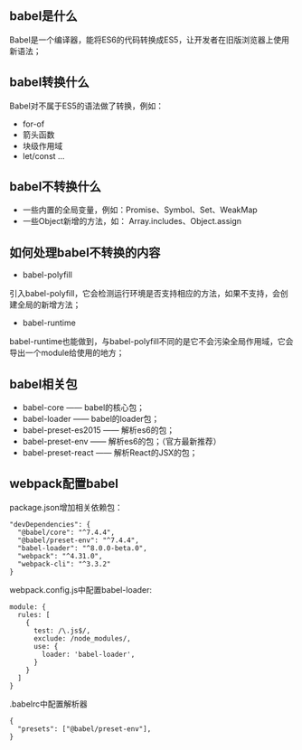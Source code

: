 ## babel是什么
Babel是一个编译器，能将ES6的代码转换成ES5，让开发者在旧版浏览器上使用新语法；

## babel转换什么
Babel对不属于ES5的语法做了转换，例如：
- for-of
- 箭头函数
- 块级作用域
- let/const
...

## babel不转换什么
- 一些内置的全局变量，例如：Promise、Symbol、Set、WeakMap
- 一些Object新增的方法，如： Array.includes、Object.assign

## 如何处理babel不转换的内容
- babel-polyfill

引入babel-polyfill，它会检测运行环境是否支持相应的方法，如果不支持，会创建全局的新增方法；
- babel-runtime

babel-runtime也能做到，与babel-polyfill不同的是它不会污染全局作用域，它会导出一个module给使用的地方；

## babel相关包
- babel-core —— babel的核心包；
- babel-loader —— babel的loader包；
- babel-preset-es2015 —— 解析es6的包；
- babel-preset-env —— 解析es6的包；（官方最新推荐）
- babel-preset-react —— 解析React的JSX的包；

## webpack配置babel
package.json增加相关依赖包：
```
"devDependencies": {
  "@babel/core": "^7.4.4",
  "@babel/preset-env": "^7.4.4",
  "babel-loader": "^8.0.0-beta.0",
  "webpack": "^4.31.0",
  "webpack-cli": "^3.3.2"
}
```
webpack.config.js中配置babel-loader:
```
module: {
  rules: [
    {
      test: /\.js$/,
      exclude: /node_modules/,
      use: {
        loader: 'babel-loader',
      }
    }
  ]
}
```
.babelrc中配置解析器
```
{
  "presets": ["@babel/preset-env"],
}
```